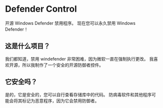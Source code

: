 # Defender Control
开源 Windows Defender 禁用程序。 现在您可以永久禁用 Windows Defender！

## 这是什么项目？
我们都知道，禁用 windefender 非常困难，因为微软一直在强制执行更改。
我喜欢开源，所以我制作了一个安全的开源防御者控件。

## 它安全吗？
是的，它是安全的，您可以自行查看存储库中的代码。
防病毒软件和其他程序可能会将其标记为恶意程序，因为它会禁用防御者。
